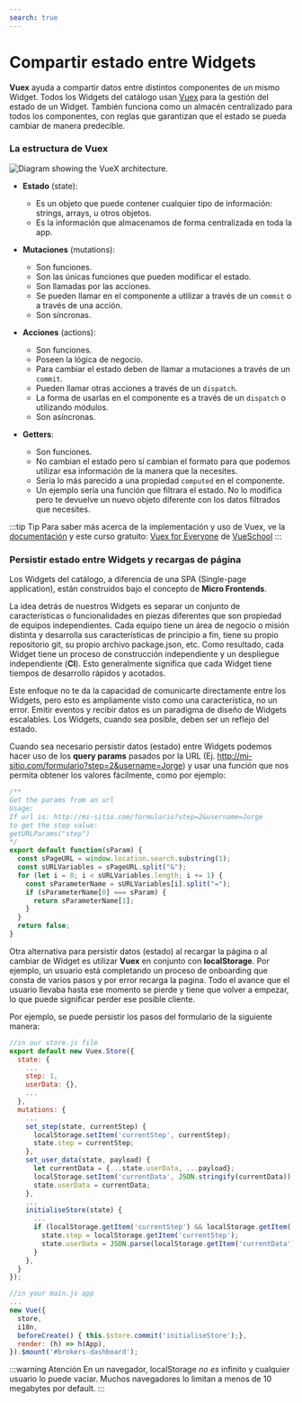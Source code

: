 ```yaml
---
search: true
---
```


# Compartir estado entre Widgets

**Vuex** ayuda a compartir datos entre distintos componentes de un mismo Widget. Todos los Widgets del catálogo usan [Vuex](https://vuex.vuejs.org/) para la gestión del estado de un Widget. También funciona como un almacén centralizado para todos los componentes, con reglas que garantizan que el estado se pueda cambiar de manera predecible.

### La estructura de Vuex

<img src="/assets/img/widgets/vuex.png" alt="Diagram showing the VueX architecture.">

- **Estado** (state):

  - Es un objeto que puede contener cualquier tipo de información: strings, arrays, u otros objetos.
  - Es la información que almacenamos de forma centralizada en toda la app.

- **Mutaciones** (mutations):

  - Son funciones.
  - Son las únicas funciones que pueden modificar el estado.
  - Son llamadas por las acciones.
  - Se pueden llamar en el componente a utilizar a través de un `commit` o a través de una acción.
  - Son síncronas.

- **Acciones** (actions):

  - Son funciones.
  - Poseen la lógica de negocio.
  - Para cambiar el estado deben de llamar a mutaciones a través de un `commit`.
  - Pueden llamar otras acciones a través de un `dispatch`.
  - La forma de usarlas en el componente es a través de un `dispatch` o utilizando módulos.
  - Son asíncronas.

- **Getters**:
  - Son funciones.
  - No cambian el estado pero sí cambian el formato para que podemos utilizar esa información de la manera que la necesites.
  - Sería lo más parecido a una propiedad `computed` en el componente.
  - Un ejemplo sería una función que filtrara el estado. No lo modifica pero te devuelve un nuevo objeto diferente con los datos filtrados que necesites.

:::tip Tip
Para saber más acerca de la implementación y uso de Vuex, ve la [documentación](https://vuex.vuejs.org/guide/) y este curso gratuito: [Vuex for Everyone](https://vueschool.io/courses/vuex-for-everyone) de [VueSchool](https://vueschool.io/)
:::

### Persistir estado entre Widgets y recargas de página

Los Widgets del catálogo, a diferencia de una SPA (Single-page application), están construidos bajo el concepto de **Micro Frontends**.

La idea detrás de nuestros Widgets es separar un conjunto de características o funcionalidades en piezas diferentes que son propiedad de equipos independientes. Cada equipo tiene un área de negocio o misión distinta y desarrolla sus características de principio a fin, tiene su propio repositorio git, su propio archivo package.json, etc. Como resultado, cada Widget tiene un proceso de construcción independiente y un despliegue independiente (**CI**). Esto generalmente significa que cada Widget tiene tiempos de desarrollo rápidos y acotados.

Este enfoque no te da la capacidad de comunicarte directamente entre los Widgets, pero esto es ampliamente visto como una característica, no un error. Emitir eventos y recibir datos es un paradigma de diseño de Widgets escalables. Los Widgets, cuando sea posible, deben ser un reflejo del estado.

Cuando sea necesario persistir datos (estado) entre Widgets podemos hacer uso de los **query params** pasados por la URL (Ej. <http://mi-sitio.com/formulario?step=2&username=Jorge>) y usar una función que nos permita obtener los valores fácilmente, como por ejemplo:

```js
/**
Get the params from an url
Usage:
If url is: http://mi-sitio.com/formulario?step=2&username=Jorge
to get the step value:
getURLParams("step")
*/
export default function(sParam) {
  const sPageURL = window.location.search.substring(1);
  const sURLVariables = sPageURL.split("&");
  for (let i = 0; i < sURLVariables.length; i += 1) {
    const sParameterName = sURLVariables[i].split("=");
    if (sParameterName[0] === sParam) {
      return sParameterName[1];
    }
  }
  return false;
}
```

Otra alternativa para persistir datos (estado) al recargar la página o al cambiar de Widget es utilizar **Vuex** en conjunto con **localStorage**. Por ejemplo, un usuario está completando un proceso de onboarding que consta de varios pasos y por error recarga la pagina. Todo el avance que el usuario llevaba hasta ese momento se pierde y tiene que volver a empezar, lo que puede significar perder ese posible cliente.

Por ejemplo, se puede persistir los pasos del formulario de la siguiente manera:

```js
//in our store.js file
export default new Vuex.Store({
  state: {
    ...
    step: 1,
    userData: {},
    ...
  },
  mutations: {
    ...
    set_step(state, currentStep) {
      localStorage.setItem('currentStep', currentStep);
      state.step = currentStep;
    },
    set_user_data(state, payload) {
      let currentData = {...state.userData, ...payload};
      localStorage.setItem('currentData', JSON.stringify(currentData));
      state.userData = currentData;
    },
    ...
    initialiseStore(state) {
      ...
      if (localStorage.getItem('currentStep') && localStorage.getItem('currentData')) {
        state.step = localStorage.getItem('currentStep');
        state.userData = JSON.parse(localStorage.getItem('currentData'));
      }
    },
  }
});
```

```js
//in your main.js app
...
new Vue({
  store,
  i18n,
  beforeCreate() { this.$store.commit('initialiseStore');},
  render: (h) => h(App),
}).$mount('#brokers-dashboard');
```

:::warning Atención
En un navegador, localStorage *no es* infinito y cualquier usuario lo puede vaciar. Muchos navegadores lo limitan a menos de 10 megabytes por default.
:::
